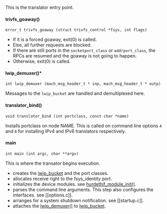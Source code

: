 This is the translator entry point.

#### trivfs_goaway() ####

    error_t trivfs_goaway (struct trivfs_control *fsys, int flags)

* If it is a forced goaway, exit(0) is called.
* Else, all further requests are blocked.
* If there are still ports in the `socketport_class` or `addrport_class`, the RPCs are resumed and the goaway is not going to happen.
* Otherwise, exit(0) is called.

#### lwip_demuxer()* ####

    int lwip_demuxer (mach_msg_header_t * inp, mach_msg_header_t * outp)

Messages to the `lwip_bucket` are handled and demultiplexed here.

#### translator_bind() ####

    void translator_bind (int portclass, const char *name)

Installs portclass on node NAME. This is called on command line options `4` and `6` for installing IPv4 and IPv6 translators respectively.

#### main ####

    int main (int argc, char **argv)
This is where the transator begins execution.

* creates the [lwip_bucket](../../files/lwip-hurd.h) and the port classes.
* allocates receive right to the fsys_identity port.
* initializes the device modules. see [hurdethif_module_init()](../../files/port/netif/hurdethif.c).
* parses the command line arguments. This step also configures the interfaces. see [[options.c]].
* arranges for a system shutdown notification. see [[startup.c]].
* attaches the [lwip_demuxer()](../../files/main.c) to [lwip_bucket](../../files/lwip-hurd.h).

